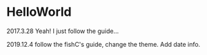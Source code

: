 # HelloWorld

2017.3.28 Yeah! I just follow the guide... 

2019.12.4 follow the fishC's guide, change the theme. Add date info.

